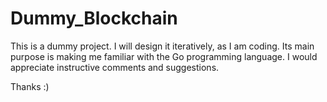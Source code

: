 # Dummy_Blockchain

This is a dummy project. I will design it iteratively, as I am coding. Its main purpose is making me familiar with the Go programming language.
I would appreciate instructive comments and suggestions.

Thanks :)
